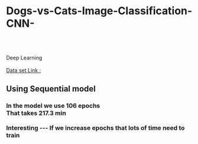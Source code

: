 # Dogs-vs-Cats-Image-Classification-CNN-

<br> <br>

Deep Learning
<br> <br>
<a href="https://download.microsoft.com/download/3/E/1/3E1C3F21-ECDB-4869-8368-6DEBA77B919F/kagglecatsanddogs_5340.zip" target="blank"> Data set Link :</a>

<h2> Using Sequential model
</h2>

<h3> In the model we use 106 epochs <br> That takes 217.3 min <br> <br> Interesting --- If we increase epochs that lots of time need to train <br>

</h3>
